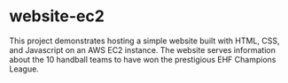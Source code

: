 # website-ec2
This project demonstrates hosting a simple website built with HTML, CSS, and Javascript on an AWS EC2 instance. The website serves information about the 10 handball teams to have won the prestigious EHF Champions League.
